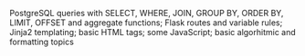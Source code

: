 PostgreSQL queries with SELECT, WHERE, JOIN, GROUP BY, ORDER BY, LIMIT, OFFSET and aggregate functions;
Flask routes and variable rules;
Jinja2 templating;
basic HTML tags;
some JavaScript;
basic algorhitmic and formatting topics
